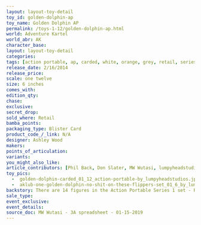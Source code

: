 ```yaml
---
layout: layout-toy-detail 
toy_id: golden-dolphin-ap
toy_name: Golden Dolphin AP
permalink: /toys-1-12/golden-dolphin-ap.html
world: Adventure Kartel
world_abr: AK
character_base: 
layout: layout-toy-detail
categories: 
tags: [action portable, ap, carded, white, orange, grey, retail, series one, wave 1]
release_date: 2/16/2014
release_price: 
scale: one twelve
size: 6 inches
comes_with: 
edition_qty: 
chase: 
exclusive: 
secret_drop: 
sold_where: Retail
bamba_points: 
packaging_type: Blister Card
product_code_/_link: N/A
designer: Ashley Wood
makers: 
points_of_articulation: 
variants: 
you_might_also_like: 
article_contributors: [Phil Back, Don Slater, MW Wutasi, lumpyheadstudios]
toy_pics: 
  -  golden-dolphin-carded_01_12_action-portable-by_lumpyheadstudios.jpg
  -  aklub-one-golden-dolphin-no-shit-on-these-flippers-set_01_6_by_lumpyheadstudios.jpg
backstory: There are 14 figures in the Action Portable Series 1 set - Red Right Hand Tommy, Little Shadow (Shadow MK2 version), Cherry Bomb, Shit Got Real JC (Open Pale Style SGR JC version), Shit Got Real JC (Pale as Fuck SGR JC version), Bleak Mission, Merde Mission (Original version - dark jacket, black 3A logo shirt, fur lined hood), Merde Mission (Cold version - light jacket, blue pullover, fur lined hood), Golden Dolphin, Soy Dolphin (black), Removalist Zomb 01 (white), Removalist Zomb 02 (black), Johnson Ankou (orange boilersuit), Junglevet Ankou (camo). *Market value update - 5/1/2020 sold on ebay for $110.50 + $13.65sh
sale_type: 
event_exclusive: 
event_details: 
source_doc: MW Wutasi - 3A spreadsheet - 01-15-2019
---
```

